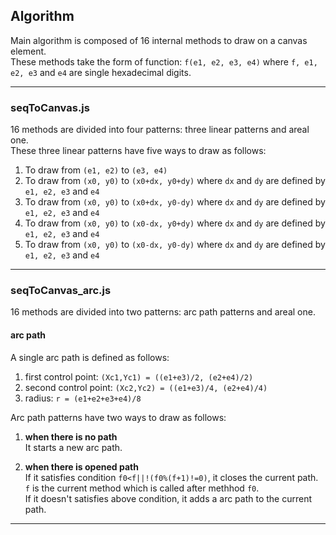 ## Algorithm
Main algorithm is composed of 16 internal methods to draw on a canvas element.  
These methods take the form of function: `f(e1, e2, e3, e4)` where `f, e1, e2, e3` and `e4` are single hexadecimal digits.  
___
### seqToCanvas.js
16 methods are divided into four patterns: three linear patterns and areal one.  
These three linear patterns have five ways to draw as follows:  
1. To draw from `(e1, e2)` to `(e3, e4)`
2. To draw from `(x0, y0)` to `(x0+dx, y0+dy)` where `dx` and `dy` are defined by `e1, e2, e3` and `e4`
3. To draw from `(x0, y0)` to `(x0+dx, y0-dy)` where `dx` and `dy` are defined by `e1, e2, e3` and `e4`
4. To draw from `(x0, y0)` to `(x0-dx, y0+dy)` where `dx` and `dy` are defined by `e1, e2, e3` and `e4`
5. To draw from `(x0, y0)` to `(x0-dx, y0-dy)` where `dx` and `dy` are defined by `e1, e2, e3` and `e4`
___
### seqToCanvas_arc.js
16 methods are divided into two patterns: arc path patterns and areal one.

#### arc path
A single arc path is defined as follows:  
1. first control point: `(Xc1,Yc1) = ((e1+e3)/2, (e2+e4)/2)`
2. second control point: `(Xc2,Yc2) = ((e1+e3)/4, (e2+e4)/4)`
3. radius: `r = (e1+e2+e3+e4)/8`

Arc path patterns have two ways to draw as follows:  
1. **when there is no path**  
    It starts a new arc path.  
    
2. **when there is opened path**  
    If it satisfies condition `f0<f||!(f0%(f+1)!=0)`, it closes the current path.  
    `f` is the current method which is called after methhod `f0`.  
    If it doesn't satisfies above condition, it adds a arc path to the current path.
___
